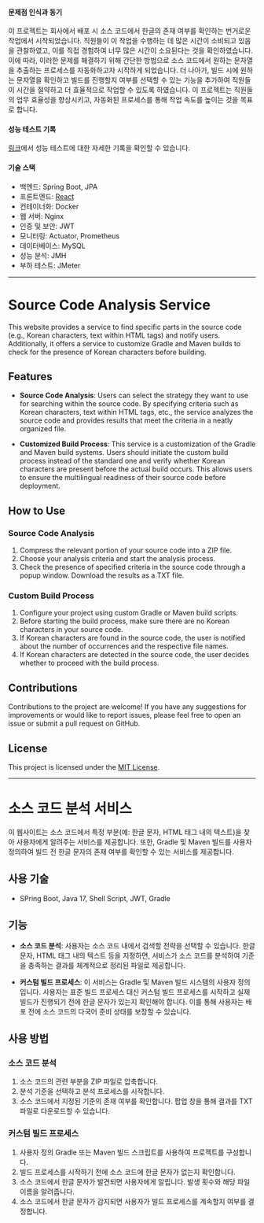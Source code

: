 #### 문제점 인식과 동기
이 프로젝트는 회사에서 배포 시 소스 코드에서 한글의 존재 여부를 확인하는 번거로운 작업에서 시작되었습니다.
직원들이 이 작업을 수행하는 데 많은 시간이 소비되고 있음을 관찰하였고, 이를 직접 경험하여 너무 많은 시간이 소요된다는 것을 확인하였습니다.
이에 따라, 이러한 문제를 해결하기 위해 간단한 방법으로 소스 코드에서 원하는 문자열을 추출하는 프로세스를 자동화하고자 시작하게 되었습니다.
더 나아가, 빌드 시에 원하는 문자열을 확인하고 빌드를 진행할지 여부를 선택할 수 있는 기능을 추가하여 직원들이 시간을 절약하고 더 효율적으로 작업할 수 있도록 하였습니다.
이 프로젝트는 직원들의 업무 효율성을 향상시키고, 자동화된 프로세스를 통해 작업 속도를 높이는 것을 목표로 합니다.

#### 성능 테스트 기록
[링크](https://jangto.tistory.com/category/SourceCode.io%20%ED%94%84%EB%A1%9C%EC%A0%9D%ED%8A%B8)에서 성능 테스트에 대한 자세한 기록을 확인할 수 있습니다.

#### 기술 스택
- 백엔드: Spring Boot, JPA
- 프론트엔드: [React](https://github.com/dukbong/Korean_Hunting_Front)
- 컨테이너화: Docker
- 웹 서버: Nginx
- 인증 및 보안: JWT
- 모니터링: Actuator, Prometheus
- 데이터베이스: MySQL
- 성능 분석: JMH
- 부하 테스트: JMeter

---

# Source Code Analysis Service

This website provides a service to find specific parts in the source code (e.g., Korean characters, text within HTML tags) and notify users. Additionally, it offers a service to customize Gradle and Maven builds to check for the presence of Korean characters before building.

## Features

- **Source Code Analysis**: Users can select the strategy they want to use for searching within the source code. By specifying criteria such as Korean characters, text within HTML tags, etc., the service analyzes the source code and provides results that meet the criteria in a neatly organized file.
  
- **Customized Build Process**: This service is a customization of the Gradle and Maven build systems. Users should initiate the custom build process instead of the standard one and verify whether Korean characters are present before the actual build occurs. This allows users to ensure the multilingual readiness of their source code before deployment.

## How to Use

### Source Code Analysis

1. Compress the relevant portion of your source code into a ZIP file.
2. Choose your analysis criteria and start the analysis process.
3. Check the presence of specified criteria in the source code through a popup window. Download the results as a TXT file.

### Custom Build Process

1. Configure your project using custom Gradle or Maven build scripts.
2. Before starting the build process, make sure there are no Korean characters in your source code.
3. If Korean characters are found in the source code, the user is notified about the number of occurrences and the respective file names.
4. If Korean characters are detected in the source code, the user decides whether to proceed with the build process.

## Contributions

Contributions to the project are welcome! If you have any suggestions for improvements or would like to report issues, please feel free to open an issue or submit a pull request on GitHub.

## License

This project is licensed under the [MIT License](LICENSE).

---

# 소스 코드 분석 서비스

이 웹사이트는 소스 코드에서 특정 부분(예: 한글 문자, HTML 태그 내의 텍스트)을 찾아 사용자에게 알려주는 서비스를 제공합니다. 또한, Gradle 및 Maven 빌드를 사용자 정의하여 빌드 전 한글 문자의 존재 여부를 확인할 수 있는 서비스를 제공합니다.

## 사용 기술
- SPring Boot, Java 17, Shell Script, JWT, Gradle

## 기능

- **소스 코드 분석**: 사용자는 소스 코드 내에서 검색할 전략을 선택할 수 있습니다. 한글 문자, HTML 태그 내의 텍스트 등을 지정하면, 서비스가 소스 코드를 분석하여 기준을 충족하는 결과를 체계적으로 정리된 파일로 제공합니다.
  
- **커스텀 빌드 프로세스**: 이 서비스는 Gradle 및 Maven 빌드 시스템의 사용자 정의입니다. 사용자는 표준 빌드 프로세스 대신 커스텀 빌드 프로세스를 시작하고 실제 빌드가 진행되기 전에 한글 문자가 있는지 확인해야 합니다. 이를 통해 사용자는 배포 전에 소스 코드의 다국어 준비 상태를 보장할 수 있습니다.

## 사용 방법

### 소스 코드 분석

1. 소스 코드의 관련 부분을 ZIP 파일로 압축합니다.
2. 분석 기준을 선택하고 분석 프로세스를 시작합니다.
3. 소스 코드에서 지정된 기준의 존재 여부를 확인합니다. 팝업 창을 통해 결과를 TXT 파일로 다운로드할 수 있습니다.

### 커스텀 빌드 프로세스

1. 사용자 정의 Gradle 또는 Maven 빌드 스크립트를 사용하여 프로젝트를 구성합니다.
2. 빌드 프로세스를 시작하기 전에 소스 코드에 한글 문자가 없는지 확인합니다.
3. 소스 코드에서 한글 문자가 발견되면 사용자에게 알립니다. 발생 횟수와 해당 파일 이름을 알려줍니다.
4. 소스 코드에서 한글 문자가 감지되면 사용자가 빌드 프로세스를 계속할지 여부를 결정합니다.
